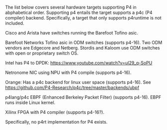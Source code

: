 The list below covers several hardware targets supporting P4 in abphabetical order.  Supporting p4 entails the target supports a p4c (P4 compiler) backend.  Specifically, a target that only supports p4runtime is not included.

Cisco and Arista have switches running the Barefoot Tofino asic.

Barefoot Networks Tofino asic in ODM switches (supports p4-16).  Two ODM vendors are Edgecore and Netberg.  Stordis and Kaloom use ODM switches with open or proprietary switch OS. 

Intel has P4 to DPDK: https://www.youtube.com/watch?v=uI29_q-SoPU

Netronome NIC using NPU with P4 compile (supports p4-16).

Orange: Has a p4c backend for linux user space (supports p4-16).  See https://github.com/P4-Research/p4c/tree/master/backends/ubpf

p4lang/p4c EBPF (Enhanced Berkeley Packet Filter) (supports p4-16).  EBPF runs inside Linux kernel.

Xilinx FPGA with P4 compiler (supports p4-16?).



Specifically, no p4rt implementation for P4 exists.
 
